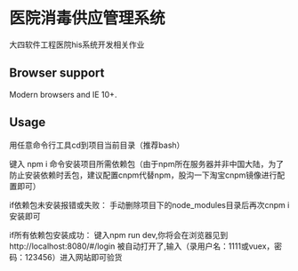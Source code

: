 # 医院消毒供应管理系统        
大四软件工程医院his系统开发相关作业

## Browser support

Modern browsers and IE 10+.

## Usage

用任意命令行工具cd到项目当前目录（推荐bash）

键入 npm i 命令安装项目所需依赖包（由于npm所在服务器并非中国大陆，为了防止安装依赖时丢包，建议配置cnpm代替npm，股沟一下淘宝cnpm镜像进行配置即可）

if依赖包未安装报错或失败：
手动删除项目下的node_modules目录后再次cnpm i安装即可

if所有依赖包安装成功：
键入npm run dev,你将会在浏览器见到 http://localhost:8080/#/login 被自动打开了,输入（录用户名：1111或vuex，密码：123456）进入网站即可验货
